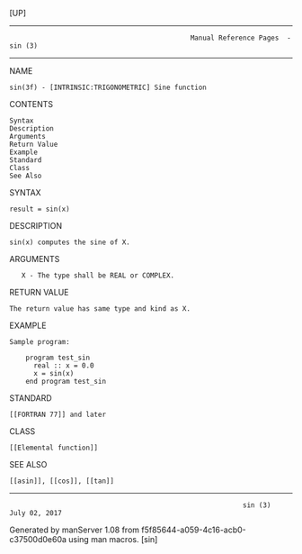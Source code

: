 [UP]

-----------------------------------------------------------------------------------------------------------------------------------
                                                 Manual Reference Pages  - sin (3)
-----------------------------------------------------------------------------------------------------------------------------------
                                                                 
NAME

    sin(3f) - [INTRINSIC:TRIGONOMETRIC] Sine function

CONTENTS

    Syntax
    Description
    Arguments
    Return Value
    Example
    Standard
    Class
    See Also

SYNTAX

    result = sin(x)

DESCRIPTION

    sin(x) computes the sine of X.

ARGUMENTS

       X - The type shall be REAL or COMPLEX.

RETURN VALUE

    The return value has same type and kind as X.

EXAMPLE

    Sample program:

        program test_sin
          real :: x = 0.0
          x = sin(x)
        end program test_sin



STANDARD

    [[FORTRAN 77]] and later

CLASS

    [[Elemental function]]

SEE ALSO

    [[asin]], [[cos]], [[tan]]

-----------------------------------------------------------------------------------------------------------------------------------

                                                              sin (3)                                                 July 02, 2017

Generated by manServer 1.08 from f5f85644-a059-4c16-acb0-c37500d0e60a using man macros.
                                                               [sin]

